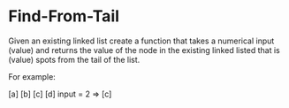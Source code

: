 # Find-From-Tail

 Given an existing linked list create a function that takes a numerical input (value) and returns the value of the node in the existing linked listed that is (value) spots from the tail of the list.
 
 For example:

 [a] [b] [c] [d] input = 2 => [c]
